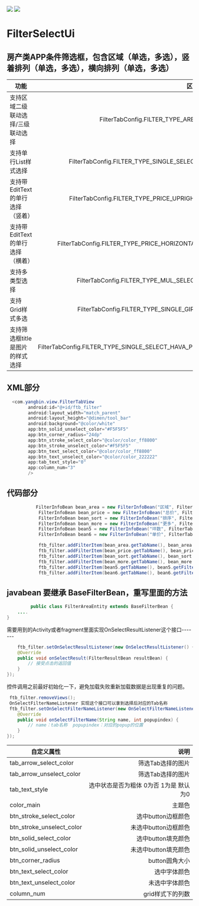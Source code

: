 ![]( https://img.shields.io/badge/PRs-welcome+-green.svg)       ![]( https://img.shields.io/badge/License-A+-green.svg)
# FilterSelectUi
房产类APP条件筛选框，包含区域（单选，多选），竖着排列（单选，多选），横向排列（单选，多选）
-------  
 

| 功能       | 区分    |  
| --------   | -----:   | 
| 支持区域二级联动选择/三级联动选择        |FilterTabConfig.FILTER_TYPE_AREA     | 
| 支持单行List样式选择		| FilterTabConfig.FILTER_TYPE_SINGLE_SELECT     | 
| 支持带EditText的单行选择（竖着）	        | FilterTabConfig.FILTER_TYPE_PRICE_UPRIGHT |   
| 支持带EditText的单行选择（横着）	        | FilterTabConfig.FILTER_TYPE_PRICE_HORIZONTAL |   
| 支持多类型选择		        | FilterTabConfig.FILTER_TYPE_MUL_SELECT |   
| 支持Grid样式多选			        | FilterTabConfig.FILTER_TYPE_SINGLE_GIRD |   
| 支持筛选框title是图片的样式选择        | FilterTabConfig.FILTER_TYPE_SINGLE_SELECT_HAVA_PIC|



XML部分
-------  
```java
  <com.yangbin.view.FilterTabView
        android:id="@+id/ftb_filter"
        android:layout_width="match_parent"
        android:layout_height="@dimen/tool_bar"
        android:background="@color/white"
        app:btn_solid_unselect_color="#F5F5F5"
        app:btn_corner_radius="24dp"
        app:btn_stroke_select_color="@color/color_ff8800"
        app:btn_stroke_unselect_color="#F5F5F5"
        app:btn_text_select_color="@color/color_ff8800"
        app:btn_text_unselect_color="@color/color_222222"
        app:tab_text_style="0"
        app:column_num="3"
        />
```

代码部分
-------  
```java
           FilterInfoBean bean_area = new FilterInfoBean("区域", FilterTabConfig.FILTER_TYPE_AREA, mAreaList);
            FilterInfoBean bean_price = new FilterInfoBean("总价", FilterTabConfig.FILTER_TYPE_PRICE_UPRIGHT, mAllPriceList);
            FilterInfoBean bean_sort = new FilterInfoBean("排序", FilterTabConfig.FILTER_TYPE_SINGLE_SELECT_HAVA_PIC, mSortList);
            FilterInfoBean bean_more = new FilterInfoBean("更多", FilterTabConfig.FILTER_TYPE_MUL_SELECT, mMoreList);
            FilterInfoBean bean5 = new FilterInfoBean("坪数", FilterTabConfig.FILTER_TYPE_SINGLE_GIRD, mSortList);
            FilterInfoBean bean6 = new FilterInfoBean("单价", FilterTabConfig.FILTER_TYPE_PRICE_HORIZONTAL, mSinglePriceList);

            ftb_filter.addFilterItem(bean_area.getTabName(), bean_area.getFilterData(), bean_area.getPopupType(), 0,false);
            ftb_filter.addFilterItem(bean_price.getTabName(), bean_price.getFilterData(), bean_price.getPopupType(), 1,false);
            ftb_filter.addFilterItem(bean_sort.getTabName(), bean_sort.getFilterData(), bean_sort.getPopupType(), 2,true);
            ftb_filter.addFilterItem(bean_more.getTabName(), bean_more.getFilterData(), bean_more.getPopupType(), 3,false);
            ftb_filter.addFilterItem(bean5.getTabName(), bean5.getFilterData(), bean5.getPopupType(), 4,false);
            ftb_filter.addFilterItem(bean6.getTabName(), bean6.getFilterData(), bean6.getPopupType(), 5,false);
```


javabean 要继承 BaseFilterBean，重写里面的方法
-------  
```java
         public class FilterAreaEntity extends BaseFilterBean {
    ....
}
```

需要用到的Activity或者fragment里面实现OnSelectResultListener这个接口-------  
```java
    ftb_filter.setOnSelectResultListener(new OnSelectResultListener() {
    @Override
    public void onSelectResult(FilterResultBean resultBean) {
        // 接受点击的返回值
    }
});
```
 
 
控件调用之前最好初始化一下，避免加载失败重新加载数据是出现重复的问题。
```java
 ftb_filter.removeViews();
 OnSelectFilterNameListener 实现这个接口可以拿到选择后对应的Tab名称
 ftb_filter.setOnSelectFilterNameListener(new OnSelectFilterNameListener() {
    @Override
    public void onSelectFilterName(String name, int popupindex) {
        // name：tab名称  popupindex：对应的popup的位置
    }
});
```
 
 



|自定义属性      | 说明    |  
| --------   | -----:   | 
| tab_arrow_select_color        |筛选Tab选择的图片    | 
| tab_arrow_unselect_color		| 筛选Tab选择的图片  | 
| tab_text_style        | 选中状态是否为粗体 0为否 1为是 默认为0|   
| color_main	        | 主题色 |   
| btn_stroke_select_color		        | 选中button边框颜色 |   
| btn_stroke_unselect_color			        | 未选中button边框颜色 |   
| btn_solid_select_color        | 选中button填充颜色|
| btn_solid_unselect_color        | 未选中button填充颜色|
| btn_corner_radius        | button圆角大小|
| btn_text_select_color        | 选中字体颜色|
| btn_text_unselect_color        | 未选中字体颜色|
| column_num        | grid样式下的列数|

 
 
 
 
